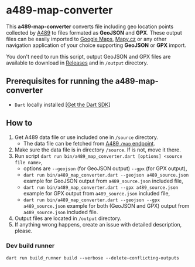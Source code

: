# a489-map-converter

This **a489-map-converter** converts file including geo location points collected by [A489](https://www.a489.cz/) to files formated as **GeoJSON** and **GPX**. These output files can be easily imported to [Google Maps](https://www.google.com/maps), [Mapy.cz](https://en.mapy.cz/) or any other navigation application of your choice supporting **GeoJSON** or **GPX** import.

You don't need to run this script, output GeoJSON and GPX files are available to download in [Releases](https://github.com/smolikja/a489-map-converter/releases) and in `/output` directory.

## Prerequisites for running the a489-map-converter

- `Dart` locally installed [[Get the Dart SDK](https://dart.dev/get-dart)]

## How to

1. Get A489 data file or use included one in `/source` directory.
    - The data file can be fetched from [A489 `/map` endpoint](https://www.a489.cz/map).
2. Make sure the data file is in directory `/source`. If is not, move it there.
3. Run script `dart run bin/a489_map_converter.dart [options] <source file name>`,
    - options are `--geojson` (for GeoJSON output) `--gpx` (for GPX output),
    - `dart run bin/a489_map_converter.dart --geojson a489_source.json` example for GeoJSON output from `a489_source.json` included file,
    - `dart run bin/a489_map_converter.dart --gpx a489_source.json` example for GPX output from `a489_source.json` included file,
    - `dart run bin/a489_map_converter.dart --geojson --gpx a489_source.json` example for both (GeoJSON and GPX) output from `a489_source.json` included file.
4. Output files are located in `/output` directory.
5. If anything wrong happens, create an issue with detailed description, please.

### Dev build runner

`dart run build_runner build --verbose --delete-conflicting-outputs`
